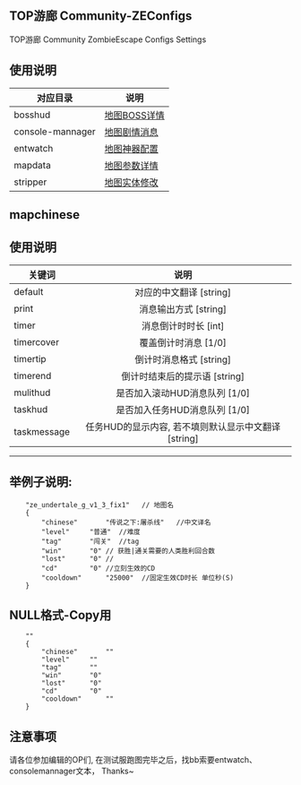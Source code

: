 ## TOP游廊 Community-ZEConfigs
TOP游廊 Community ZombieEscape Configs Settings
## 使用说明
| 对应目录             | 说明                                     |
|------------------|----------------------------------------|
| bosshud          | [地图BOSS详情](./bosshud/README.md)        |
| console-mannager | [地图剧情消息](./console-mannager/README.md) |
| entwatch         | [地图神器配置](./entwatch/README.md)         |
| mapdata          | [地图参数详情](./mapdata/README.md)          |
| stripper         | [地图实体修改](./stripper/README.md)         |


## mapchinese
## 使用说明
| 关键词 | 说明                                                                       |
|----------|:----------------------------------------------------------------------------:|
| default  | 对应的中文翻译 [string] |
| print | 消息输出方式 [string] |
| timer  | 消息倒计时时长 [int] |
| timercover  | 覆盖倒计时消息 [1/0] |
| timertip  | 倒计时消息格式 [string] |
| timerend  | 倒计时结束后的提示语 [string] |
| mulithud  | 是否加入滚动HUD消息队列 [1/0] |
| taskhud  | 是否加入任务HUD消息队列 [1/0] |
| taskmessage  | 任务HUD的显示内容, 若不填则默认显示中文翻译 [string] |
---

## 举例子说明:
```
	"ze_undertale_g_v1_3_fix1"   // 地图名
	{
		"chinese"		"传说之下:屠杀线"   //中文译名
		"level"		"普通"  //难度
		"tag"		"闯关"  //tag
		"win"		"0" // 获胜|通关需要的人类胜利回合数
		"lost"		"0" //
		"cd"		"0" //立刻生效的CD
		"cooldown"		"25000"  //固定生效CD时长 单位秒(S)
	}
```

## NULL格式-Copy用
```
	""
	{
		"chinese"		""
		"level"		""
		"tag"		""
		"win"		"0"
		"lost"		"0"
		"cd"		"0"
		"cooldown"		""
	}
```



## 注意事项

请各位参加编辑的OP们, 在测试服跑图完毕之后，找bb索要entwatch、consolemannager文本，
Thanks~
